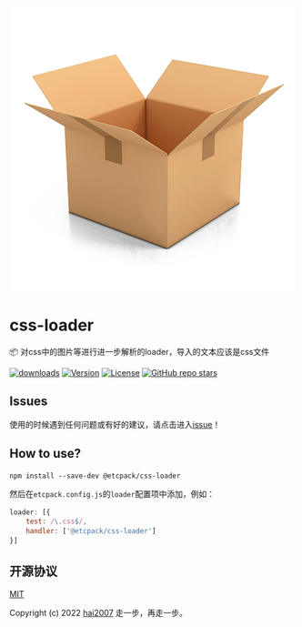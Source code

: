 <p align='center'>
    <a href='https://etcpack.github.io/api' target='_blank'>
        <img src='./logo.png'>
    </a>
</p>

# css-loader
📦 对css中的图片等进行进一步解析的loader，导入的文本应该是css文件

<p>
  <a href="https://hai2007.gitee.io/npm-downloads?interval=7&packages=@etcpack/css-loader"><img src="https://img.shields.io/npm/dm/@etcpack/css-loader.svg" alt="downloads"></a>
  <a href="https://www.npmjs.com/package/@etcpack/css-loader"><img src="https://img.shields.io/npm/v/@etcpack/css-loader.svg" alt="Version"></a>
  <a href="https://github.com/etcpack/css-loader/blob/master/LICENSE"><img src="https://img.shields.io/npm/l/@etcpack/css-loader.svg" alt="License"></a>
  <a href="https://github.com/etcpack/css-loader" target='_blank'><img alt="GitHub repo stars" src="https://img.shields.io/github/stars/etcpack/css-loader?style=social"></a>
</p>

## Issues
使用的时候遇到任何问题或有好的建议，请点击进入[issue](https://github.com/etcpack/css-loader/issues)！

## How to use?

```
npm install --save-dev @etcpack/css-loader
```

然后在```etcpack.config.js```的```loader```配置项中添加，例如：

```js
loader: [{
    test: /\.css$/,
    handler: ['@etcpack/css-loader']
}]
```

开源协议
---------------------------------------
[MIT](https://github.com/etcpack/css-loader/blob/master/LICENSE)

Copyright (c) 2022 [hai2007](https://hai2007.gitee.io/sweethome/) 走一步，再走一步。
